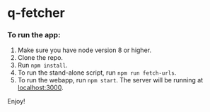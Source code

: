 # q-fetcher

### To run the app:
1. Make sure you have node version 8 or higher.
2. Clone the repo.
3. Run `npm install`.
4. To run the stand-alone script, run `npm run fetch-urls`.
5. To run the webapp, run `npm start`. The server will be running at [localhost:3000](http://localhost:3000).

Enjoy!
